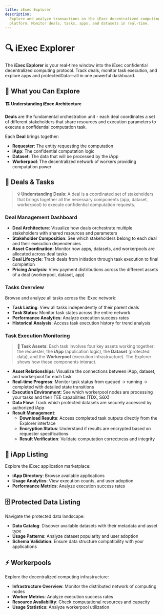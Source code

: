 ```yaml
---
title: iExec Explorer
description:
  Explore and analyze transactions on the iExec decentralized computing
  platform. Monitor deals, tasks, apps, and datasets in real-time.
---
```


# 🔍 iExec Explorer

The **iExec Explorer** is your real-time window into the iExec confidential
decentralized computing protocol. Track deals, monitor task execution, and
explore apps and protectedData—all in one powerful dashboard.

<ImageViewer
  :image-url-dark="explorerGlobalImage"
  image-alt="iExec Explorer"
  link-url="https://explorer.iex.ec/"
  caption="🔗 Explore the iExec Protocol"
/>

## 🎯 What you Can Explore

<CardGrid>
  <FeatureCard
    icon="mdi:briefcase"
    title="Deals & Tasks"
    description="Monitor deal orchestration and task execution with their asset relationships (app + dataset + workerpool) from initialization to result download, including pricing"
    link-url="#deals-tasks"
    icon-color="text-blue-500"
  />
  
  <FeatureCard
    icon="mdi:apps"
    title="iApp Listing"
    description="Explore the catalog of trusted execution environment (TEE) applications, including their use cases and ownership details"
    link-url="#iApp-listing"
    icon-color="text-green-500"
  />
  
  <FeatureCard
    icon="mdi:database"
    title="Protected Data Listing"
    description="Discover encrypted datasets with their asset types, including usage and ownership details"
    link-url="#protected-data-listing"
    icon-color="text-orange-500"
  />

<FeatureCard
    icon="mdi:lightning-bolt"
    title="Workerpools"
    description="Explore the decentralized computing infrastructure, including usage and ownership details"
    link-url="#workerpools"
    icon-color="text-purple-500"
  />

</CardGrid>

<div class="bg-gradient-to-r from-purple-400/10 to-purple-400/5 rounded-[6px] p-6 border-l-4 border-fuchsia-700 my-6">
  <h4 class="!mt-0 !mb-2">🏗️ Understanding iExec Architecture</h4>
  <p class="!mb-2"><strong>Deals</strong> are the fundamental orchestration unit - each deal coordinates a set of different stakeholders that share resources and execution parameters to execute a confidential computation task.</p>
  <p class="!mb-0">Each <strong>Deal</strong> brings together:</p>
  <ul class="!mb-0">
    <li><strong>Requester</strong>: The entity requesting the computation</li>
    <li><strong>iApp</strong>: The confidential computation logic</li>
    <li><strong>Dataset</strong>: The data that will be processed by the iApp</li>
    <li><strong>Workerpool</strong>: The decentralized network of workers providing computation power</li>
  </ul>
</div>

## 💼 Deals & Tasks

<ImageViewer
  :image-url-dark="dealViewImage"
  image-alt="Deal View"
  link-url="https://explorer.iex.ec/bellecour/deals"
  caption="🔗 Explore Deals"
/>

> **💡 Understanding Deals**: A deal is a coordinated set of stakeholders that
> brings together all the necessary components (app, dataset, workerpool) to
> execute confidential computation requests.

### Deal Management Dashboard

- **Deal Architecture**: Visualize how deals orchestrate multiple stakeholders
  with shared resources and parameters
- **Stakeholder Composition**: See which stakeholders belong to each deal and
  their execution dependencies
- **Asset Coordination**: Monitor how apps, datasets, and workerpools are
  allocated across deal tasks
- **Deal Lifecycle**: Track deals from initiation through task execution to
  final completion
- **Pricing Analysis**: View payment distributions across the different assets
  of a deal (workerpool, dataset, app)

### Tasks Overview

<ImageViewer
  :image-url-dark="taskViewImage"
  image-alt="Task View"
  link-url="https://explorer.iex.ec/bellecour/tasks"
  caption="🔗 Explore Tasks"
/>

Browse and analyze all tasks across the iExec network:

- **Task Listing**: View all tasks independently of their parent deals
- **Task Status**: Monitor task states across the entire network
- **Performance Analytics**: Analyze execution success rates
- **Historical Analysis**: Access task execution history for trend analysis

### Task Execution Monitoring

<ImageViewer
    :image-url-dark="taskDetailsStartedImage"
    image-alt="Result Decryption"
    link-url="https://explorer.iex.ec/bellecour/tasks"
    caption="🔗 Explore Tasks"
/>

<ImageViewer
    :image-url-dark="taskDetailsCompletedImage"
    image-alt="Task Completed"
    link-url="https://explorer.iex.ec/bellecour/tasks"
    caption="🔗 Explore Tasks"
/>

> **🔗 Task Assets**: Each task involves four key assets working together: the
> requester, the **iApp** (application logic), the **Dataset** (protected data),
> and the **Workerpool** (execution infrastructure). The Explorer shows how
> these components interact.

- **Asset Relationships**: Visualize the connections between iApp, dataset, and
  workerpool for each task
- **Real-time Progress**: Monitor task status from queued → running → completed
  with detailed state transitions
- **Execution Environment**: See which workerpool nodes are processing your
  tasks and their TEE capabilities (TDX, SGX)
- **Data Flow**: Track which protected datasets are securely accessed by
  authorized iApp
- **Result Management**:
  - **Download Results**: Access completed task outputs directly from the
    Explorer interface
  - **Encryption Status**: Understand if results are encrypted based on
    requester specifications
  - **Result Verification**: Validate computation correctness and integrity

## 📱 iApp Listing

<ImageViewer
  :image-url-dark="appViewImage"
  image-alt="App View"
  link-url="https://explorer.iex.ec/bellecour/apps"
  caption="🔗 Explore iApp Marketplace"
/>

Explore the iExec application marketplace:

- **iApp Directory**: Browse available applications
- **Usage Analytics**: View execution counts, and user adoption
- **Performance Metrics**: Analyze execution success rates

## 🗄️ Protected Data Listing

<ImageViewer
  :image-url-dark="datasetViewImage"
  image-alt="Dataset View"
  link-url="https://explorer.iex.ec/bellecour/datasets"
  caption="🔗 Explore Protected Datasets"
/>

Navigate the protected data landscape:

- **Data Catalog**: Discover available datasets with their metadata and asset
  type
- **Usage Patterns**: Analyze dataset popularity and user adoption
- **Schema Validation**: Ensure data structure compatibility with your
  applications

## ⚡ Workerpools

<ImageViewer
  :image-url-dark="workerpoolViewImage"
  image-alt="Workerpool View"
  link-url="https://explorer.iex.ec/bellecour/workerpools"
  caption="🔗 Explore Workerpools Infrastructure"
/>

Explore the decentralized computing infrastructure:

- **Infrastructure Overview**: Monitor the distributed network of computing
  nodes
- **Worker Metrics**: Analyze execution success rates
- **Resource Availability**: Check computational resources and capacity
- **Usage Statistics**: Analyze workerpool utilization

<script setup>
import ImageViewer from '@/components/ImageViewer.vue';
import FeatureCard from '@/components/FeatureCard.vue';
import CardGrid from '@/components/CardGrid.vue';

// Assets
import explorerGlobalImage from '@/assets/tooling-&-explorers/iexec-explorer/explorer-global.png';
import dealViewImage from '@/assets/tooling-&-explorers/iexec-explorer/deal-view.png';
import taskViewImage from '@/assets/tooling-&-explorers/iexec-explorer/task-view.png';
import taskDetailsStartedImage from '@/assets/tooling-&-explorers/iexec-explorer/task-details-started.png';
import taskDetailsCompletedImage from '@/assets/tooling-&-explorers/iexec-explorer/task-details-completed.png';
import appViewImage from '@/assets/tooling-&-explorers/iexec-explorer/app-view.png';
import datasetViewImage from '@/assets/tooling-&-explorers/iexec-explorer/dataset-view.png';
import workerpoolViewImage from '@/assets/tooling-&-explorers/iexec-explorer/workerpool-view.png';
</script>
